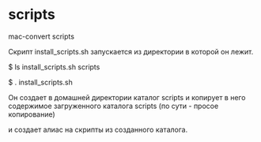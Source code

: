 # scripts
mac-convert scripts

Скрипт install_scripts.sh запускается из директории в которой он лежит.

$ ls
install_scripts.sh  scripts

$ . install_scripts.sh

Он создает в домашней директории каталог scripts и копирует в него содержимое загруженного каталога scripts
(по сути - просое копирование)

и создает алиас на скрипты из созданного каталога.

